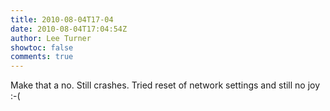 ```yaml
---
title: 2010-08-04T17-04
date: 2010-08-04T17:04:54Z
author: Lee Turner
showtoc: false
comments: true
---
```


Make that a no.  Still crashes. Tried reset of network settings and still no joy :-(

